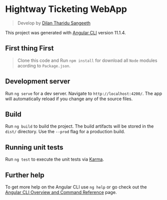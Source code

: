 # Hightway Ticketing WebApp

> Develop by [Dilan Tharidu Sangeeth](https://github.com/sriThariduSangeeth)

This project was generated with [Angular CLI](https://github.com/angular/angular-cli) version 11.1.4.

## First thing First

> Clone this code and Run `npm install` for download all `Node` modules acording to `Package.json`.

## Development server

Run `ng serve` for a dev server. Navigate to `http://localhost:4200/`. The app will automatically reload if you change any of the source files.

## Build

Run `ng build` to build the project. The build artifacts will be stored in the `dist/` directory. Use the `--prod` flag for a production build.

## Running unit tests

Run `ng test` to execute the unit tests via [Karma](https://karma-runner.github.io).

## Further help

To get more help on the Angular CLI use `ng help` or go check out the [Angular CLI Overview and Command Reference](https://angular.io/cli) page.

